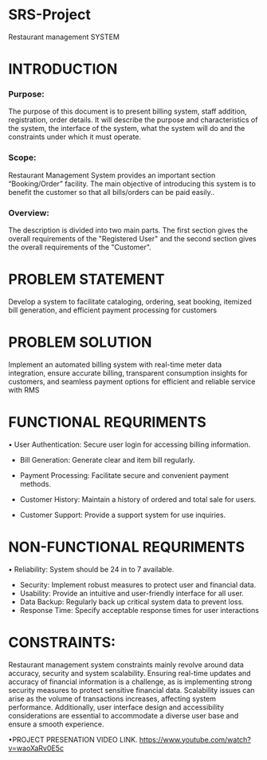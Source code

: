 # SRS-Project
Restaurant management SYSTEM

# INTRODUCTION
###	Purpose:
The purpose of this document is to present billing system, staff addition, registration, order details. It will describe the purpose and characteristics of the system, the interface of the system, what the system will do and the constraints under which it must operate.
###	Scope:
Restaurant Management System provides an important section “Booking/Order” facility. The main objective of introducing this system is to benefit the customer so that all bills/orders can be paid easily..
###	Overview:
The description is divided into two main parts. The first section gives the overall requirements of the "Registered User" and the second section gives the overall requirements of the "Customer".
# PROBLEM STATEMENT
Develop a system to facilitate cataloging, ordering, seat booking, itemized bill generation, and efficient payment processing for customers
# PROBLEM SOLUTION
Implement an automated billing system with real-time meter data integration, ensure accurate billing, transparent consumption insights for customers, and seamless payment options for efficient and reliable service with RMS
# FUNCTIONAL REQURIMENTS
•	User Authentication:
Secure user login for accessing billing information.

* Bill Generation:
Generate clear and item bill regularly.

*	Payment Processing:
Facilitate secure and convenient payment methods.

*	Customer History:
Maintain a history of ordered and total sale for users.
*	Customer Support:
Provide a support system for use inquiries.

# NON-FUNCTIONAL REQURIMENTS
•	Reliability:
System should be 24 in to 7 available.
*	Security:
Implement robust measures to protect user and financial data.
*	Usability:
Provide an intuitive and user-friendly interface for all user.
*	Data Backup:
Regularly back up critical system data to prevent loss.
*	Response Time:
Specify acceptable response times for user interactions

# CONSTRAINTS:
Restaurant management system constraints mainly revolve around data accuracy, security and system scalability. Ensuring real-time updates and accuracy of financial information is a challenge, as is implementing strong security measures to protect sensitive financial data. Scalability issues can arise as the volume of transactions increases, affecting system performance. Additionally, user interface design and accessibility considerations are essential to accommodate a diverse user base and ensure a smooth experience.

•PROJECT PRESENATION VIDEO LINK.
https://www.youtube.com/watch?v=waoXaRv0E5c
